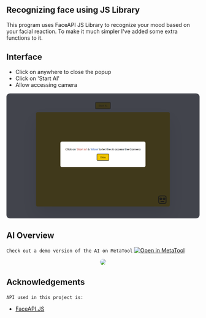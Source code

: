 ## Recognizing face using JS Library

This program uses FaceAPI JS Library to recognize your mood based on your facial reaction. To make it much simpler I've added some extra functions to it.

## Interface
- Click on anywhere to close the popup
- Click on 'Start AI'
- Allow accessing camera
  
<p align="center">
  <img style="border-radius:9px;" src="./assets/faceaiinterface.png" />
</p>

## AI Overview
`
Check out a demo version of the AI on MetaTool
`
[![Open in MetaTool](http://ForTheBadge.com/images/badges/built-with-love.svg)](https://metatool.in/faceai.html)

<p align="center">
  <img style="border-radius:9px;" src="./assets/Facial-AI.gif" />
</p>


## Acknowledgements
`API used in this project is:`
 - [FaceAPI.JS](https://github.com/justadudewhohacks/face-api.js/)